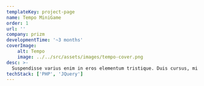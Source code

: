 ```yaml
---
templateKey: project-page
name: Tempo MiniGame
order: 1
url: ''
company: prizm
developmentTime: '~3 months'
coverImage:
    alt: Tempo
    image: ../../src/assets/images/tempo-cover.png
desc: >-
  Suspendisse varius enim in eros elementum tristique. Duis cursus, mi quis viverra ornare, eros dolor interdum nulla.
techStack: ['PHP', 'JQuery']
---
```


